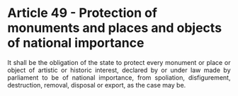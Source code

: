 # Article 49 - Protection of monuments and places and objects of national importance

<div style="text-align: justify">It shall be the obligation of the state to protect every monument or place or object of artistic or historic interest, declared by or under law made by parliament to be of national importance, from spoliation, disfigurement, destruction, removal, disposal or export, as the case may be.</div>